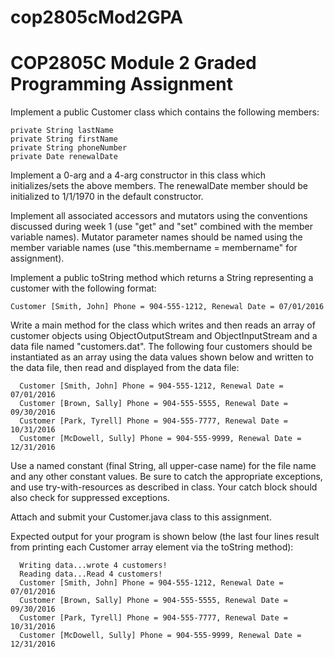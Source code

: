 # cop2805cMod2GPA
# COP2805C Module 2 Graded Programming Assignment

Implement a public Customer class which contains the following members:

    private String lastName
    private String firstName
    private String phoneNumber
    private Date renewalDate

Implement a 0-arg and a 4-arg constructor in this class which initializes/sets the above members. The renewalDate member should be initialized to 1/1/1970 in the default constructor.

Implement all associated accessors and mutators using the conventions discussed during week 1 (use "get" and "set" combined with the member variable names). Mutator parameter names should be named using the member variable names (use "this.membername = membername" for assignment).

Implement a public toString method which returns a String representing a customer with the following format:

    Customer [Smith, John] Phone = 904-555-1212, Renewal Date = 07/01/2016

Write a main method for the class which writes and then reads an array of customer objects using ObjectOutputStream and ObjectInputStream and a data file named "customers.dat". The following four customers should be instantiated as an array using the data values shown below and written to the data file, then read and displayed from the data file:

      Customer [Smith, John] Phone = 904-555-1212, Renewal Date = 07/01/2016
      Customer [Brown, Sally] Phone = 904-555-5555, Renewal Date = 09/30/2016
      Customer [Park, Tyrell] Phone = 904-555-7777, Renewal Date = 10/31/2016
      Customer [McDowell, Sully] Phone = 904-555-9999, Renewal Date = 12/31/2016

Use a named constant (final String, all upper-case name) for the file name and any other constant values. Be sure to catch the appropriate exceptions, and use try-with-resources as described in class. Your catch block should also check for suppressed exceptions.

Attach and submit your Customer.java class to this assignment.

Expected output for your program is shown below (the last four lines result from printing each Customer array element via the toString method):

      Writing data...wrote 4 customers!
      Reading data...Read 4 customers!
      Customer [Smith, John] Phone = 904-555-1212, Renewal Date = 07/01/2016
      Customer [Brown, Sally] Phone = 904-555-5555, Renewal Date = 09/30/2016
      Customer [Park, Tyrell] Phone = 904-555-7777, Renewal Date = 10/31/2016
      Customer [McDowell, Sully] Phone = 904-555-9999, Renewal Date = 12/31/2016
